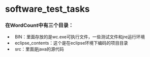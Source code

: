# software_test_tasks

### 在WordCount中有三个目录：
*   BIN：里面存放的是wc.exe可执行文件，一些测试文件和jre运行环境
*   eclipse_contents：这个是在eclipse环境下编码的项目目录
*   src：里面是java的源代码
